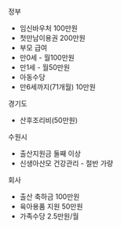 정부
- 임신바우처 100만원
- 첫만남이용권 200만원
- 부모 급여
- 만0세 - 월100만원
- 만1세 -  월50만원
- 아동수당
- 만6세까지(71개월) 10만원

경기도
- 산후조리비(50만원)

수원시
- 출산지원금 둘째 이상
- 신생아산모 건강관리 - 절반 가량

회사
- 출산 축하금 100만원
- 육아용품 지원 50만원
- 가족수당 2.5만원/월